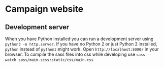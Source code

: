# Campaign website

## Development server
When you have Python installed you can run a development server using `python3 -m http.server`. If you have no Python 2 or just Python 2 installed, `python` instead of `python3` might work. Open `http://localhost:8000/` in your browser.
To compile the sass files into css while developing use `sass --watch sass/main.scss:static/css/main.css`.
